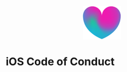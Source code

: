 <p align="center">
<img src="logo.png">
</p>


iOS Code of Conduct
===================

<!--
At Babylon, we firmly believe that **transparency** is a core value that should be present in everything we do. This playbook embodies that value by giving an overview of how we work:

## 1. Who's in the team
 -->

